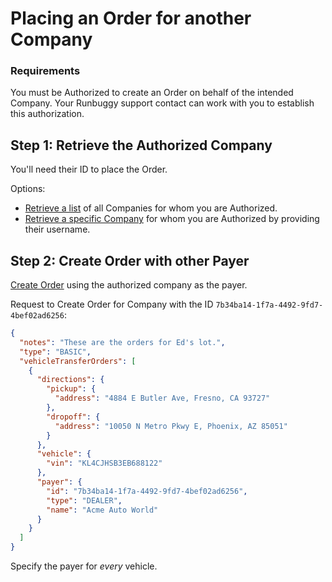 # Placing an Order for another Company

### Requirements
You must be Authorized to create an Order on behalf of the intended Company. Your Runbuggy support contact
 can work with you to establish this authorization.

## Step 1: Retrieve the Authorized Company 
You'll need their ID to place the Order.

Options:
* [Retrieve a list](https://runbuggy.stoplight.io/docs/shipping-api/b3A6NDE4MzU1MTQ-retrieve-authorized-companies) of all Companies for whom you are Authorized.
* [Retrieve a specific Company](https://runbuggy.stoplight.io/docs/shipping-api/b3A6NDE4MzU1MTU-retrieve-authorized-companies-by-user) for whom you are Authorized by providing their username.

## Step 2: Create Order with other Payer
[Create Order](https://runbuggy.stoplight.io/docs/shipping-api/b3A6NDE4MzU1MTY-create-an-order) using the authorized
 company as the payer.

Request to Create Order for Company with the ID `7b34ba14-1f7a-4492-9fd7-4bef02ad6256`:
```json
{
  "notes": "These are the orders for Ed's lot.",
  "type": "BASIC",
  "vehicleTransferOrders": [
    {
      "directions": {
        "pickup": {
          "address": "4884 E Butler Ave, Fresno, CA 93727"
        },
        "dropoff": {
          "address": "10050 N Metro Pkwy E, Phoenix, AZ 85051"
        }
      },
      "vehicle": {
        "vin": "KL4CJHSB3EB688122"
      },
      "payer": {
        "id": "7b34ba14-1f7a-4492-9fd7-4bef02ad6256",
        "type": "DEALER",
        "name": "Acme Auto World"
      }   
    }
  ]
}
```

Specify the payer for *every* vehicle.